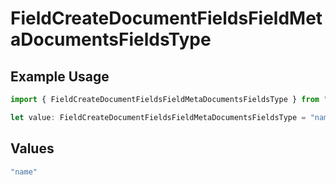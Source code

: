 # FieldCreateDocumentFieldsFieldMetaDocumentsFieldsType

## Example Usage

```typescript
import { FieldCreateDocumentFieldsFieldMetaDocumentsFieldsType } from "@documenso/sdk-typescript/models/operations";

let value: FieldCreateDocumentFieldsFieldMetaDocumentsFieldsType = "name";
```

## Values

```typescript
"name"
```